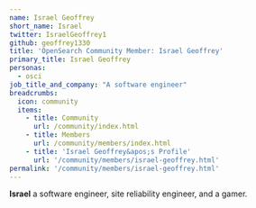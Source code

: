 ```yaml
---
name: Israel Geoffrey
short_name: Israel
twitter: IsraelGeoffrey1
github: geoffrey1330
title: 'OpenSearch Community Member: Israel Geoffrey'
primary_title: Israel Geoffrey
personas:
  - osci
job_title_and_company: "A software engineer"
breadcrumbs:
  icon: community
  items:
    - title: Community
      url: /community/index.html
    - title: Members
      url: /community/members/index.html
    - title: 'Israel Geoffrey&apos;s Profile'
      url: '/community/members/israel-geoffrey.html'
permalink: '/community/members/israel-geoffrey.html'
---
```


**Israel**  a software engineer, site reliability engineer, and a gamer.
